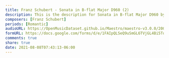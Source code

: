 ```yaml
---
title: Franz Schubert - Sonata in B-flat Major D960 (2)
description: This is the description for Sonata in B-flat Major D960 by Franz Schubert
composers: [Franz Schubert]
periods: [Romantic]
audioURL: https://OpenMusicDataset.github.io/Maestro/maestro-v3.0.0/2004/MIDI-Unprocessed_XP_14_R2_2004_01_ORIG_MID--AUDIO_14_R2_2004_02_Track02_wav.midi
formURL: https://docs.google.com/forms/d/e/1FAIpQLSeQ9uSmGL6TVjGL4Bi5To1caHVML-41JiaG84SA7kgcohNzoQ/viewform
comments: true
share: true
date: 2021-08-08T07:43:13-06:00
---
```

